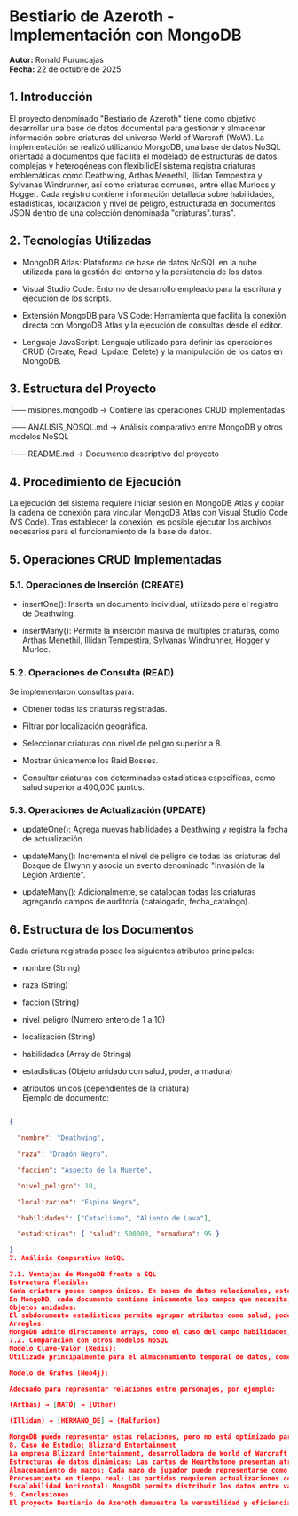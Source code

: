 # Bestiario de Azeroth - Implementación con MongoDB
**Autor:** Ronald Puruncajas  
**Fecha:** 22 de octubre de 2025  
## 1. Introducción
El proyecto denominado "Bestiario de Azeroth" tiene como objetivo desarrollar una base de datos documental para gestionar y almacenar información sobre criaturas del universo World of Warcraft (WoW). La implementación se realizó utilizando MongoDB, una base de datos NoSQL orientada a documentos que facilita el modelado de estructuras de datos complejas y heterogéneas con flexibilidEl sistema registra criaturas emblemáticas como Deathwing, Arthas Menethil, Illidan Tempestira y Sylvanas Windrunner, así como criaturas comunes, entre ellas Murlocs y Hogger. Cada registro contiene información detallada sobre habilidades, estadísticas, localización y nivel de peligro, estructurada en documentos JSON dentro de una colección denominada "criaturas".turas".
## 2. Tecnologías Utilizadas
- MongoDB Atlas: Plataforma de base de datos NoSQL en la nube utilizada para la gestión del entorno y la persistencia de los datos.  

- Visual Studio Code: Entorno de desarrollo empleado para la escritura y ejecución de los scripts.  

- Extensión MongoDB para VS Code: Herramienta que facilita la conexión directa con MongoDB Atlas y la ejecución de consultas desde el editor.  

- Lenguaje JavaScript: Lenguaje utilizado para definir las operaciones CRUD (Create, Read, Update, Delete) y la manipulación de los datos en MongoDB.  
## 3. Estructura del Proyecto
├── misiones.mongodb → Contiene las operaciones CRUD implementadas

├── ANALISIS_NOSQL.md → Análisis comparativo entre MongoDB y otros modelos NoSQL

└── README.md → Documento descriptivo del proyecto
## 4. Procedimiento de Ejecución
La ejecución del sistema requiere iniciar sesión en MongoDB Atlas y copiar la cadena de conexión para vincular MongoDB Atlas con Visual Studio Code (VS Code). Tras establecer la conexión, es posible ejecutar los archivos necesarios para el funcionamiento de la base de datos.
## 5. Operaciones CRUD Implementadas
### 5.1. Operaciones de Inserción (CREATE)
- insertOne(): Inserta un documento individual, utilizado para el registro de Deathwing.  

- insertMany(): Permite la inserción masiva de múltiples criaturas, como Arthas Menethil, Illidan Tempestira, Sylvanas Windrunner, Hogger y Murloc.  
### 5.2. Operaciones de Consulta (READ)
Se implementaron consultas para:  

- Obtener todas las criaturas registradas.  

- Filtrar por localización geográfica.  

- Seleccionar criaturas con nivel de peligro superior a 8.  

- Mostrar únicamente los Raid Bosses.  

- Consultar criaturas con determinadas estadísticas específicas, como salud superior a 400,000 puntos.  
### 5.3. Operaciones de Actualización (UPDATE)
- updateOne(): Agrega nuevas habilidades a Deathwing y registra la fecha de actualización.  

- updateMany(): Incrementa el nivel de peligro de todas las criaturas del Bosque de Elwynn y asocia un evento denominado "Invasión de la Legión Ardiente".  

- updateMany(): Adicionalmente, se catalogan todas las criaturas agregando campos de auditoría (catalogado, fecha_catalogo).  
## 6. Estructura de los Documentos
Cada criatura registrada posee los siguientes atributos principales:  

- nombre (String)  

- raza (String)  

- facción (String)  

- nivel_peligro (Número entero de 1 a 10)  

- localización (String)  

- habilidades (Array de Strings)  

- estadísticas (Objeto anidado con salud, poder, armadura)  

- atributos únicos (dependientes de la criatura)  
Ejemplo de documento:  
```json

{

  "nombre": "Deathwing",

  "raza": "Dragón Negro",

  "faccion": "Aspecto de la Muerte",

  "nivel_peligro": 10,

  "localizacion": "Espina Negra",

  "habilidades": ["Cataclismo", "Aliento de Lava"],

  "estadisticas": { "salud": 500000, "armadura": 95 }

}
7. Análisis Comparativo NoSQL

7.1. Ventajas de MongoDB frente a SQL
Estructura flexible:
Cada criatura posee campos únicos. En bases de datos relacionales, esto implicaría múltiples tablas y columnas nulas, así como operaciones JOIN adicionales.
En MongoDB, cada documento contiene únicamente los campos que necesita, sin requerir relaciones explícitas.
Objetos anidados:
El subdocumento estadisticas permite agrupar atributos como salud, poder y armadura dentro de un mismo campo, evitando la necesidad de crear tablas auxiliares.
Arreglos:
MongoDB admite directamente arrays, como el caso del campo habilidades, que en un sistema relacional requeriría una tabla intermedia para representar relaciones de tipo muchos-a-muchos.
7.2. Comparación con otros modelos NoSQL
Modelo Clave-Valor (Redis):
Utilizado principalmente para el almacenamiento temporal de datos, como sesiones de jugadores o listas de usuarios en línea. Redis ofrece una latencia menor a 1 ms, siendo ideal para operaciones en tiempo real.

Modelo de Grafos (Neo4j):

Adecuado para representar relaciones entre personajes, por ejemplo:

(Arthas) → [MATÓ] → (Uther)

(Illidan) → [HERMANO_DE] → (Malfurion)

MongoDB puede representar estas relaciones, pero no está optimizado para consultas de grafos complejos, donde Neo4j ofrece un mejor rendimiento y expresividad semántica.
8. Caso de Estudio: Blizzard Entertainment
La empresa Blizzard Entertainment, desarrolladora de World of Warcraft y Hearthstone, emplea MongoDB en varios de sus proyectos debido a las siguientes razones:
Estructuras de datos dinámicas: Las cartas de Hearthstone presentan atributos variables, que son fácilmente modeladas mediante documentos en MongoDB.
Almacenamiento de mazos: Cada mazo de jugador puede representarse como un arreglo de cartas, lo que simplifica su consulta y actualización.
Procesamiento en tiempo real: Las partidas requieren actualizaciones constantes del estado del juego, que MongoDB maneja eficientemente mediante operaciones como updateOne().
Escalabilidad horizontal: MongoDB permite distribuir los datos entre varios nodos, garantizando alta disponibilidad ante grandes volúmenes de jugadores activos.
9. Conclusiones
El proyecto Bestiario de Azeroth demuestra la versatilidad y eficiencia de MongoDB en la representación de información compleja y heterogénea, como la asociada a criaturas con atributos variables. El modelo documental de MongoDB simplifica el almacenamiento, reduce la redundancia y elimina las limitaciones de los modelos relacionales. La integración de MongoDB con herramientas como MongoDB Atlas y Visual Studio Code proporciona un entorno de desarrollo ágil y escalable, adecuado tanto para aplicaciones académicas como para la industria de los videojuegos.